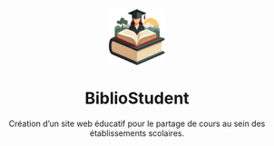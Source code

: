 <p align="center">
  <img src="public/Items/logo.png" alt="Logo" width="100" height="100">
</p>

<h1 align="center">BiblioStudent</h1>

<p align="center">
  Création d’un site web éducatif pour le partage de cours au sein des établissements scolaires.
</p>
